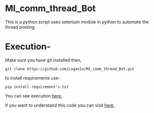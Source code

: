 # MI_comm_thread_Bot

This is a python script uses selenium module in python to automate the thread posting.

# Execution-
Make sure you have git installed then,

`git clone https://github.com/Logan1x/MI_comm_thread_Bot.git`

to install requirements use-

`pip install requirement's.txt`

You can see execution [here.](https://www.youtube.com/watch?v=gWRF7-_xhx0)

If you want to understand this code you can visit [here.](https://l0gan1x.quora.com/1-Python-Thread-Posting-Bot-Using-selenium-module?srid=Ic2Y)
